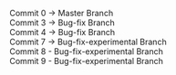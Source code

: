 Commit 0 -> Master Branch <br>
Commit 3 -> Bug-fix Branch <br>
Commit 4 -> Bug-fix Branch <br>
Commit 7 -> Bug-fix-experimental Branch <br>
Commit 8 - Bug-fix-experimental Branch <br>
Commit 9 - Bug-fix-experimental Branch <br>